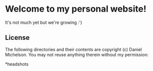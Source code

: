 # Welcome to my personal website!

It's not much yet but we're growing :')

## License

The following directories and their contents are copyright (c) Daniel Michelson.
You may not reuse anything therein without my permission:

*headshots
